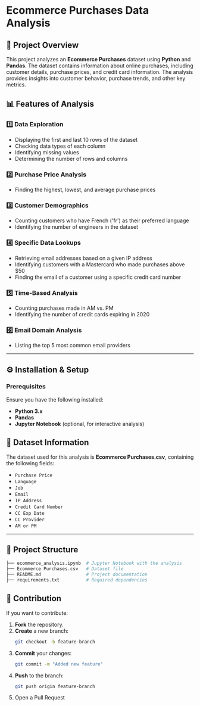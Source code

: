 # Ecommerce Purchases Data Analysis

## 📌 Project Overview
This project analyzes an **Ecommerce Purchases** dataset using **Python** and **Pandas**. The dataset contains information about online purchases, including customer details, purchase prices, and credit card information. The analysis provides insights into customer behavior, purchase trends, and other key metrics.

## 📊 Features of Analysis

### 1️⃣ Data Exploration
- Displaying the first and last 10 rows of the dataset
- Checking data types of each column
- Identifying missing values
- Determining the number of rows and columns

### 2️⃣ Purchase Price Analysis
- Finding the highest, lowest, and average purchase prices

### 3️⃣ Customer Demographics
- Counting customers who have French ('fr') as their preferred language
- Identifying the number of engineers in the dataset

### 4️⃣ Specific Data Lookups
- Retrieving email addresses based on a given IP address
- Identifying customers with a Mastercard who made purchases above $50
- Finding the email of a customer using a specific credit card number

### 5️⃣ Time-Based Analysis
- Counting purchases made in AM vs. PM
- Identifying the number of credit cards expiring in 2020

### 6️⃣ Email Domain Analysis
- Listing the top 5 most common email providers

---

## ⚙️ Installation & Setup

### Prerequisites
Ensure you have the following installed:
- **Python 3.x**
- **Pandas**
- **Jupyter Notebook** (optional, for interactive analysis)

## 📂 Dataset Information  
The dataset used for this analysis is **Ecommerce Purchases.csv**, containing the following fields:  

- `Purchase Price`  
- `Language`  
- `Job`  
- `Email`  
- `IP Address`  
- `Credit Card Number`  
- `CC Exp Date`  
- `CC Provider`  
- `AM or PM`  

---
  
## 📁 Project Structure  
```bash
├── ecommerce_analysis.ipynb  # Jupyter Notebook with the analysis
├── Ecommerce Purchases.csv   # Dataset file
├── README.md                 # Project documentation
├── requirements.txt          # Required dependencies

```

## 🤝 Contribution  
If you want to contribute:  

1. **Fork** the repository.  
2. **Create** a new branch:  
   ```bash
   git checkout -b feature-branch
3. **Commit** your changes:
    ```bash
    git commit -m "Added new feature"
4. **Push** to the branch:
   ```bash
   git push origin feature-branch
5. Open a Pull Request 
